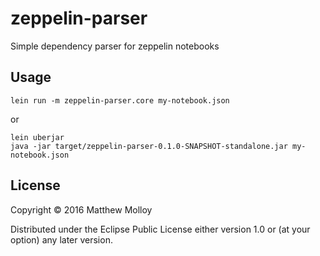 # zeppelin-parser

Simple dependency parser for zeppelin notebooks

## Usage

    lein run -m zeppelin-parser.core my-notebook.json

or

    lein uberjar
    java -jar target/zeppelin-parser-0.1.0-SNAPSHOT-standalone.jar my-notebook.json

## License

Copyright © 2016 Matthew Molloy

Distributed under the Eclipse Public License either version 1.0 or (at
your option) any later version.
